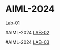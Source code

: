 # AIML-2024
[Lab-01](https://github.com/2203A52002Harsha/Harsha-AIML-2024-2002.git)

#AIML-2024
[LAB-02](https://github.com/2203A52002Harsha/Harsha-AIML-2024-2002.git)

#AIML-2024
[LAB-03](https://github.com/2203A52002Harsha/Harsha-AIML-2024-2002.git)
